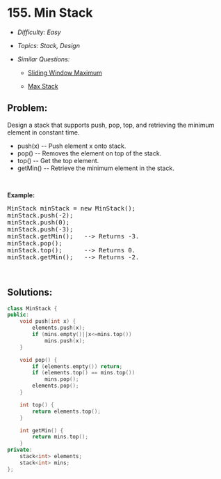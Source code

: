# 155. Min Stack

* *Difficulty: Easy*

* *Topics: Stack, Design*

* *Similar Questions:*

  * [Sliding Window Maximum](./tests/min-stack.md)

  * [Max Stack](./tests/min-stack.md)

## Problem:

<p>Design a stack that supports push, pop, top, and retrieving the minimum element in constant time.</p>

<ul>
	<li>push(x) -- Push element x onto stack.</li>
	<li>pop() -- Removes the element on top of the stack.</li>
	<li>top() -- Get the top element.</li>
	<li>getMin() -- Retrieve the minimum element in the stack.</li>
</ul>

<p>&nbsp;</p>

<p><b>Example:</b></p>

<pre>
MinStack minStack = new MinStack();
minStack.push(-2);
minStack.push(0);
minStack.push(-3);
minStack.getMin();   --&gt; Returns -3.
minStack.pop();
minStack.top();      --&gt; Returns 0.
minStack.getMin();   --&gt; Returns -2.
</pre>

<p>&nbsp;</p>

## Solutions:

```c++
class MinStack {
public:
    void push(int x) {
        elements.push(x);
        if (mins.empty()||x<=mins.top())
            mins.push(x);
    }

    void pop() {
        if (elements.empty()) return;
        if (elements.top() == mins.top())
            mins.pop();
        elements.pop();
    }

    int top() {
        return elements.top();
    }

    int getMin() {
        return mins.top();
    }
private:
    stack<int> elements;
    stack<int> mins;
};
```
